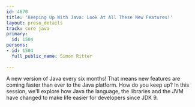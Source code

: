 ```yaml
---
id: 4670
title: 'Keeping Up With Java: Look At All These New Features!'
layout: preso_details
track: core java
primary:
  id: 1504
persons:
- id: 1504
  full_public_name: Simon Ritter

---
```

A new version of Java every six months! That means new features are coming faster than ever to the Java platform.  How do you keep up? In this session, we'll explore how Java the language, the libraries and the JVM have changed to make life easier for developers since JDK 9.